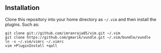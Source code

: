 ## Installation

Clone this repository into your home directory as `~/.vim` and then install the plugins. Such as:

    git clone git://github.com/imranraja85/vim.git ~/.vim
    git clone https://github.com/gmarik/vundle.git ~/.vim/bundle/vundle
    ln -s ~/.vim/vimrc ~/.vimrc
    vim +PluginInstall +qall
